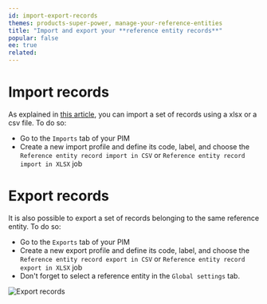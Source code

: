 ```yaml
---
id: import-export-records
themes: products-super-power, manage-your-reference-entities
title: "Import and export your **reference entity records**"
popular: false
ee: true
related:
---
```


# Import records

As explained in [this article](enrich-your-reference-entity-records.html#create-several-records), you can import a set of records using a xlsx or a csv file.
To do so:
- Go to the `Imports` tab of your PIM
- Create a new import profile and define its code, label, and choose the `Reference entity record import in CSV` or `Reference entity record import in XLSX` job


# Export records

It is also possible to export a set of records belonging to the same reference entity. To do so:
- Go to the `Exports` tab of your PIM
- Create a new export profile and define its code, label, and choose the `Reference entity record export in CSV` or `Reference entity record export in XLSX` job
- Don't forget to select a reference entity in the `Global settings` tab.

![Export records](../img/ReferenceEntity_ExportRecords.png)
